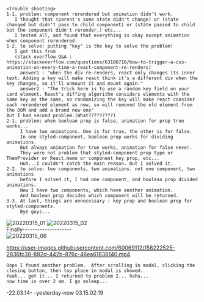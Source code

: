 ```
<Trouble shooting>
1-1. problem: component rerendered but animation didn't work.
   I thought that (parent's some state didn't change) or (state changed but didn't pass to child component) or (state passed to child but the component didn't rerender,) etc...
   I tested all, and found that everything is okay except animation when component rerendered.
1-2. to solve: putting "key" is the key to solve the problem!
   I got this from
   (stack overflow Q&A : https://stackoverflow.com/questions/63186710/how-to-trigger-a-css-animation-on-every-time-a-react-component-re-renders)
     answer1 : "when the div re-renders, react only changes its inner text. Adding a key will make react think it's a different div when the key changes, so it'll unmount it and mount again."
     answer2 : "The trick here is to use a random key field on your card element. React's diffing algorithm considers elements with the same key as the same, so randomizing the key will make react consider each rerendered element as new, so will removed the old element from the DOM and add a brand new one"
But I had second problem.(What?????????)
2-1. problem: when boolean prop is false, animation for prop true works...
     I have two animations. One is for true, the other is for false.
     In one styled-component, boolean prop works for dividing animations.
     But always animation for true works, animation for false never.
     They were not problem that styled-component prop type or ThemProvider or React.memo or component key prop, etc...
     Huh...I couldn't catch the main reason. But I solved it.
2-2. to solve: two components, two animations. not one component, two animations
     before I solved it, I had one component, and boolean prop divided animations.
     Now I have two components, which have another animation.
     And boolean prop decides which component will be returned.
3-3. At last, things are unnecessary : key prop and boolean prop for styled-components.
     Bye guys...
```
     
![20220315_01](https://user-images.githubusercontent.com/60069112/158220440-c9ad76e6-4a16-402c-8d2e-c82563fb42c5.png)
![20220315_02](https://user-images.githubusercontent.com/60069112/158220461-586780d6-36c2-47d2-8b5b-9d43502f4c84.png)   
Finally--------------------  
![20220315_06](https://user-images.githubusercontent.com/60069112/158222227-c5787942-6857-42df-af26-f19115aa220b.png)

https://user-images.githubusercontent.com/60069112/158222525-2836fc38-882d-442b-876c-46ea61838140.mp4

```
Oops I found another problem.  After scrolling in modal, clicking the closing button, then top place in modal is showed.
Yeah... got it... I returned to problem 2... haha...
now time is over 2 am. I go asleep...
```
-22.03.14-
-yesterday-now 03.15.02:19
